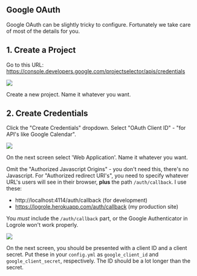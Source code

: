 ## Google OAuth

Google OAuth can be slightly tricky to configure. Fortunately we take care of
most of the details for you.

## 1. Create a Project

Go to this URL: https://console.developers.google.com/projectselector/apis/credentials

<img src="https://kev.inburke.com/rawblog/images/logrole-google-credentials.png" />

Create a new project. Name it whatever you want.

## 2. Create Credentials

Click the "Create Credentials" dropdown. Select "OAuth Client ID" - "for API's
like Google Calendar".

<img src="https://kev.inburke.com/rawblog/images/logrole-create-creds-screen.png" />

On the next screen select 'Web Application'. Name it whatever you want.

Omit the "Authorized Javascript Origins" - you don't need this, there's no
Javascript. For "Authorized redirect URI's", you need to specify whatever URL's
users will see in their browser, **plus** the path `/auth/callback`. I use
these:

- http://localhost:4114/auth/callback               (for development)
- https://logrole.herokuapp.com/auth/callback       (my production site)

You *must* include the `/auth/callback` part, or the Google Authenticator in
Logrole won't work properly.

<img src="https://kev.inburke.com/rawblog/images/logrole-create-callback-url.png" />

On the next screen, you should be presented with a client ID and a
client secret. Put these in your `config.yml` as `google_client_id` and
`google_client_secret`, respectively. The ID should be a lot longer than the
secret.
